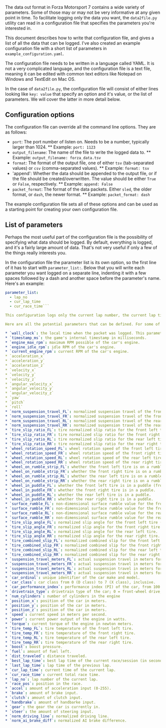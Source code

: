 The data out format in Forza Motorsport 7 contains a wide variety of parameters. Some of those may or may not be very informative at any given point in time. To facilitate logging only the data you want, the `data2file.py` utility can read in a configuration file that specifies the parameters you're interested in.

This document describes how to write that configuration file, and gives a list of all the data that can be logged. I've also created an example configuration file with a short list of parameters in `example_configuration.yaml`.

The configuration file needs to be written in a language called YAML. It is not a very complicated language, and the configuration file is a text file, meaning it can be edited with common text editors like Notepad on Windows and TextEdit on Mac OS.

In the case of `data2file.py`, the configuration file will consist of either lines looking like `key: value` that specify an option and it's value, or the list of parameters. We will cover the latter in more detail below.

## Configuration options
The configuration file can override all the command line options. They are as follows:

* `port`: The port number of listen on. Needs to be a number, typically larger than 1024.
** Example: `port: 1123`
* `output_filename`: The name of the file to write the logged data to.
** Example: `output_filename: forza_data.tsv`
* `format`: The format of the output file, one of either `tsv` (tab-separated values) or `csv` (comma-separated values).
** Example: `format: tsv`
* 'append': Whether the data should be appended to the output file, or if the file should be created/overwritten. The value should be either `True` or `False`, respectively.
** Example: `append: False`
* `packet_format`: The format of the data packets. Either `sled`, the older format, or `dash`, the newer format.
** Example: `packet_format: dash`

The example configuration file sets all of these options and can be used as a starting point for creating your own configuration file.

## List of parameters
Perhaps the most useful part of the configuration file is the possibility of specifying what data should be logged. By default, everything is logged, and it's a fairly large amount of data. That's not very useful if only a few of the things really interests you.

In the configuration file the parameter list is its own option, so the first line of it has to start with `parameter_list:`. Below that you will write each parameter you want logged on a separate line, indenting it with a few spaces followed by a dash and another space before the parameter's name. Here's an example:

```yaml
parameter_list:
  - lap_no
  - cur_lap_time
  - cur_race_time```

This configuration logs only the current lap number, the current lap time, and the current race time.

Here are all the potential parameters that can be defined. For some of them, we've supplied an explanation of what they are.

* `wall_clock`: the local time when the packet was logged. This parameter is not transmitted by the game, but is instead calculated by the logging script.
* `timestamp_ms`: the game's internal timestamp in milliseconds.
* `engine_max_rpm`: maximum RPM possible of the car's engine.
* `engine_idle_rpm`: idle RPM of the car's engine.
* `current_engine_rpm`: current RPM of the car's engine.
* `acceleration_x`
* `acceleration_y`
* `acceleration_z`
* `velocity_x`
* `velocity_y`
* `velocity_z`
* `angular_velocity_x`
* `angular_velocity_y`
* `angular_velocity_z`
* `yaw`
* `pitch`
* `roll`
* `norm_suspension_travel_FL`: normalized suspension travel of the front left suspension. 0.0 means full stretch, 1.0 means full compression.
* `norm_suspension_travel_FR`: normalized suspension travel of the front right suspension.
* `norm_suspension_travel_RL`: normalized suspension travel of the rear left suspension.
* `norm_suspension_travel_RR`: normalized suspension travel of the rear right suspension.
* `tire_slip_ratio_FL`: tire normalized slip ratio for the front left tire. 0.0 means 100% grip and a ratio above 1.0 means loss of grip.
* `tire_slip_ratio_FR`: tire normalized slip ratio for the front right tire.
* `tire_slip_ratio_RL`: tire normalized slip ratio for the rear left tire.
* `tire_slip_ratio_RR`: tire normalized slip ratio for the rear right tire.
* `wheel_rotation_speed_FL`: wheel rotation speed of the front left tire (in radians per second).
* `wheel_rotation_speed_FR`: wheel rotation speed of the front right tire.
* `wheel_rotation_speed_RL`: wheel rotation speed of the rear left tire.
* `wheel_rotation_speed_RR`: wheel rotation speed of the rear right tire.
* `wheel_on_rumble_strip_FL`: whether the front left tire is on a rumble strip (0 means no, 1 means yes).
* `wheel_on_rumble_strip_FR`: whether the front right tire is on a rumble strip.
* `wheel_on_rumble_strip_RL`: whether the rear left tire is on a rumble strip.
* `wheel_on_rumble_strip_RR`: whether the rear right tire is on a rumble strip.
* `wheel_in_puddle_FL`: whether the front left tire is in a puddle (from 0 to 1, where 1 is the deepest puddle).
* `wheel_in_puddle_FR`: whether the front right tire is in a puddle.
* `wheel_in_puddle_RL`: whether the rear left tire is in a puddle.
* `wheel_in_puddle_RR`: whether the rear right tire is in a puddle.
* `surface_rumble_FL`: non-dimensional surface rumble value for the front left tire (passed to controller force feedback).
* `surface_rumble_FR`: non-dimensional surface rumble value for the front right tire.
* `surface_rumble_RL`: non-dimensional surface rumble value for the rear left tire
* `surface_rumble_RR`: non-dimensional surface rumble value for the rear right tire.
* `tire_slip_angle_FL`: normalized slip angle for the front left tire (0 means 100% grip, and angle above 1.0 means loss of grip).
* `tire_slip_angle_FR`: normalized slip angle for the front right tire.
* `tire_slip_angle_RL`: normalized slip angle for the rear left tire.
* 'tire_slip_angle_RR`: normalized slip angle for the rear right tire.
* `tire_combined_slip_FL`: normalized combined slip for the front left tire (0 means 100% grip, and slip above 1.0 means loss of grip).
* `tire_combined_slip_FR`: normalized combined slip for the front right tire.
* `tire_combined_slip_RL`: normalized combined slip for the rear left tire.
* `tire_combined_slip_RR`: normalized combined slip for the rear right tire.
* `suspension_travel_meters_FL`: actual suspension travel in meters for the front left suspension.
* `suspension_travel_meters_FR`: actual suspension travel in meters for the front right suspension.
* `suspension_travel_meters_RL`: actual suspension travel in meters for the rear left suspension.
* `suspension_travel_meters_RR`: actual suspension travel in meters for the rear right suspension.
* `car_ordinal`: unique identifier of the car make and model.
* `car_class`: car class from 0 (D class) to 7 (X class), inclusive.
* `car_performance_index`: performance index (PI) of the car, from 100 (slowest) to 999 (fastest), inclusive.
* `drivetrain_type`: drivetrain type of the car; 0 = front-wheel drive, 1 = rear-wheel drive, 2 = all-wheel drive.
* `num_cylinders`: number of cylinders in the engine
* `position_x`: position of the car in meters.
* `position_y`: position of the car in meters.
* `position_z`: position of the car in meters.
* `speed`: current speed in meters per second.
* `power`: current power output of the engine in watts.
* `torque`: current torque of the engine in newton meters.
* `tire_temp_FL`: tire temperature of the front left tire.
* `tire_temp_FR`: tire temperature of the front right tire.
* `tire_temp_RL`: tire temperature of the rear left tire.
* `tire_temp_RR`: tire temperature of the rear right tire.
* `boost`: boost pressure.
* `fuel`: amount of fuel left.
* `dist_traveled`: distance traveled.
* `best_lap_time`: best lap time of the current race/session (in seconds).
* `last_lap_time`: lap time of the previous lap.
* `cur_lap_time`: current time of the current lap.
* `cur_race_time`: current total race time.
* `lap_no`: lap number of the current lap.
* `race_pos`: position in the race.
* `accel`: amount of acceleration input (0-255).
* `brake`: amount of brake input.
* `clutch`: amount of clutch input.
* `handbrake`: amount of handbarke input.
* `gear`: the gear the car is currently in.
* `steer`: the amount of steering input.
* `norm_driving_line`: normalized driving line.
* `norm_ai_brake_diff`: normalized AI brake difference.
